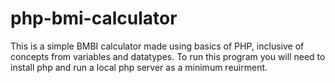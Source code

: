 # php-bmi-calculator
This is a  simple BMBI calculator made using basics of PHP, inclusive of concepts from variables and datatypes.
To run this program you will need to install php and run a local php server as a minimum reuirment.
